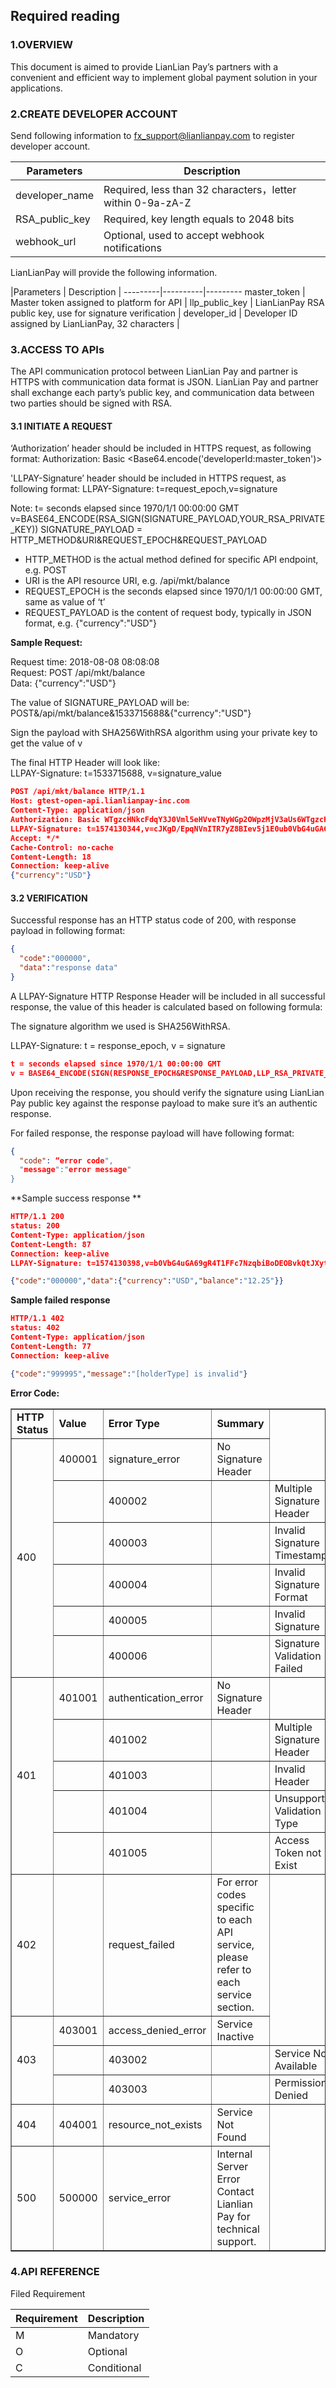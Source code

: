 ## Required reading

### 1.OVERVIEW 
This document is aimed to provide LianLian Pay’s partners with a convenient and efficient way to implement global payment solution in your applications. 

### 2.CREATE DEVELOPER ACCOUNT 
Send following information to fx_support@lianlianpay.com to register developer account. 

|Parameters | Description |
|---------|----------|
| developer_name | Required, less than 32 characters，letter within 0-9a-zA-Z  | 
| RSA_public_key  | Required, key length equals to 2048 bits | 
| webhook_url  | Optional, used to accept webhook notifications |

LianLianPay will provide the following information. 

|Parameters | Description |
---------|----------|---------
 master_token  | Master token assigned to platform for API |
 llp_public_key  | LianLianPay RSA public key, use for signature verification |
 developer_id  | Developer ID assigned by LianLianPay, 32 characters |

### 3.ACCESS TO APIs
The API communication protocol between LianLian Pay and partner is HTTPS with communication data format is JSON. LianLian Pay and partner shall exchange each party’s public key, and communication data between two parties should be signed with RSA. 

#### 3.1 INITIATE A REQUEST 
‘Authorization’ header should be included in HTTPS request, as following format:
Authorization: Basic <Base64.encode('developerId:master_token')>

'LLPAY-Signature’ header should be included in HTTPS request, as following format:
LLPAY-Signature: t=request_epoch,v=signature

Note:
t= seconds elapsed since 1970/1/1 00:00:00 GMT
v=BASE64_ENCODE(RSA_SIGN(SIGNATURE_PAYLOAD,YOUR_RSA_PRIVATE_KEY))
SIGNATURE_PAYLOAD = HTTP_METHOD&URI&REQUEST_EPOCH&REQUEST_PAYLOAD
- HTTP_METHOD is the actual method defined for specific API endpoint, e.g. POST
- URI is the API resource URI, e.g. /api/mkt/balance
- REQUEST_EPOCH is the seconds elapsed since 1970/1/1 00:00:00 GMT, same as value of ‘t’
- REQUEST_PAYLOAD is the content of request body, typically in JSON format, e.g. {"currency":"USD"}

**Sample Request:**

Request time: 2018-08-08 08:08:08<br>
Request: POST /api/mkt/balance<br>
Data: {"currency":"USD"}

The value of SIGNATURE_PAYLOAD will be:<br>
POST&/api/mkt/balance&1533715688&{"currency":"USD"}

Sign the payload with SHA256WithRSA algorithm using your private key to get the value of v

The final HTTP Header will look like:<br>
LLPAY-Signature: t=1533715688, v=signature_value
```json
POST /api/mkt/balance HTTP/1.1 
Host: gtest-open-api.lianlianpay-inc.com 
Content-Type: application/json 
Authorization: Basic WTgzcHNkcFdqY3J0Vml5eHVveTNyWGp2OWpzMjV3aUs6WTgzcHNkcFdqY3J0Vml5eHVveTNyWGp2OWpzMjV3aUs= 
LLPAY-Signature: t=1574130344,v=cJKgD/EpqNVnITR7yZ8BIev5j1E0ub0VbG4uGA69gR4T1FFc7NzqbiBoDEOBvkQtJXytQd7dY+WDo0Qm0c6gCnRHqIEyBen6SnBk/PjhIn7H93sHMyUEbesJqB6NAzOHA4uVj+8aTfREQWxKaizkDTT1dnrBUZ7KPxz4KKzRXtZ6tEh48HKsA5xqviedc+kpilaFbFSaoJmFj760TV8FB+mKCkZSrvX1Y+4x0bqTVBXAt2kE2Z8vCH16BDtlWGLZRSlWtZWyvpz6F0a/VWYVhoBEmgNFevnYDeAMGB6VEDBE1pZLMnhxfLfz6yu/p1pv1c2N2Yk5YSahQw4lLLiqQQ== 
Accept: */* 
Cache-Control: no-cache 
Content-Length: 18 
Connection: keep-alive 
{"currency":"USD"}
```
#### 3.2 VERIFICATION 
Successful response has an HTTP status code of 200, with response payload in following format: 
```json
{
  "code":"000000",
  "data":"response data"
} 
```
 
A LLPAY-Signature HTTP Response Header will be included in all successful response, the value of this header is calculated based on following formula: 
 
The signature algorithm we used is SHA256WithRSA. 
 
LLPAY-Signature: t = response_epoch, v = signature
```json
t = seconds elapsed since 1970/1/1 00:00:00 GMT 
v = BASE64_ENCODE(SIGN(RESPONSE_EPOCH&RESPONSE_PAYLOAD,LLP_RSA_PRIVATE_KEY)) 
```
 
Upon receiving the response, you should verify the signature using LianLian Pay public key against the response payload to make sure it’s an authentic response. 
 
For failed response, the response payload will have following format: 
```json
{ 
  "code": “error code",
  "message":"error message"
} 
```
**Sample success response **
```json
HTTP/1.1 200 
status: 200 
Content-Type: application/json 
Content-Length: 87 
Connection: keep-alive 
LLPAY-Signature: t=1574130398,v=b0VbG4uGA69gR4T1FFc7NzqbiBoDEOBvkQtJXytQd7dY+WDo0QmgR4T1FFc7NzqbiBoDEOBvkQtJXytQpzMjV3aUs6R4T1FFc7NzqbiBoDEOBvWTgzcHNkcFdqY3J0Vml5eHVc6gCnRHqIEyBen6SnBk/PjhIn7H93sHMyUEbesJqB6NAzOHA4uVj+8aTfREQWxKaizkDTT1dnrBUZ7KPxz4KKzRXtZ6tEh48HKsA5xqWGLZRSlWtZWyvpz6F0aVWYVhoBEmgNFevkE2Z8vCH16VEDBE1pZ6VEDBE1pZ6BDBE1pZ6VEDBE1DtlWGLnYviedc+kpilaFbFSaoJmFj76==

{"code":"000000","data":{"currency":"USD","balance":"12.25"}} 
```
**Sample failed response**
```json
HTTP/1.1 402
status: 402
Content-Type: application/json
Content-Length: 77
Connection: keep-alive

{"code":"999995","message":"[holderType] is invalid"}
```
**Error Code:**<br>
<table border="1" cellspacing="0" cellpadding="0" >
	<tr>
	    <td><strong>HTTP Status</strong></td>
	    <td><strong>Value</strong></td>
	    <td><strong>Error Type</strong></td>  
		<td><strong>Summary</strong></td>
	</tr >
	<tr >
	    <td rowspan="6">400</td>
	    <td>400001</td>
	    <td>signature_error</td>
		<td>No Signature Header</td>
	</tr>
	<tr>
      <td></td>
	    <td>400002</td>
	    <td></td>
		<td>Multiple Signature Header</td>
	</tr>
	<tr>
      <td></td>
	    <td>400003</td>
	    <td></td>
		<td>Invalid Signature Timestamp</td>
	</tr>
	<tr>
      <td></td>
	    <td>400004</td>
	    <td></td>
		<td>Invalid Signature Format</td>
	</tr>
	<tr>
       <td></td>
	     <td>400005</td>
	     <td></td>
		<td>Invalid Signature</td>
	</tr>
	<tr>
      <td></td>
	    <td>400006</td>
	    <td></td>
		<td>Signature Validation Failed</td>
	</tr>
	<tr>
	    <td rowspan="5">401</td>
	    <td>401001</td>
	    <td>authentication_error</td>
		<td>No Signature Header</td>
	</tr>
	<tr>
      <td></td>
	    <td>401002</td>
	    <td></td>
		<td>Multiple Signature Header</td>
	</tr>
	<tr>
      <td></td>
	    <td>401003</td>
	    <td></td>
		<td>Invalid Header</td>
	</tr>
	<tr>
      <td></td>
	    <td>401004</td>
	    <td></td>
		<td>Unsupported Validation Type</td>
	</tr>
	<tr>
      <td></td>
	    <td>401005</td>
	    <td></td>
		<td>Access Token not Exist</td>
	</tr>
	<tr>
	    <td>402</td>
	    <td></td>
	    <td>request_failed</td>
		<td>For error codes specific to each API service, please refer to each service section.</td>
	</tr>
	<tr>
	    <td rowspan="3">403</td>
	    <td>403001</td>
	    <td>access_denied_error</td>
		<td>Service Inactive</td>
	</tr>
	<tr>
      <td></td>
	    <td>403002</td>
	    <td></td>
		<td>Service Not Available</td>
	</tr>
	<tr>
      <td></td>
	    <td>403003</td>
	    <td></td>
		<td>Permission Denied</td>
	</tr>
	<tr>
	    <td>404</td>
	    <td>404001</td>
	    <td>resource_not_exists</td>
		<td>Service Not Found</td>
	</tr>
	<tr>
	    <td>500</td>
	    <td>500000</td>
	    <td>service_error</td>
		<td>Internal Server Error Contact Lianlian Pay for technical support.</td>
	</tr>
</table>

### 4.API REFERENCE 
Filed Requirement 

Requirement | Description |
---------|----------|
 M | Mandatory |
 O | Optional |
 C | Conditional |
